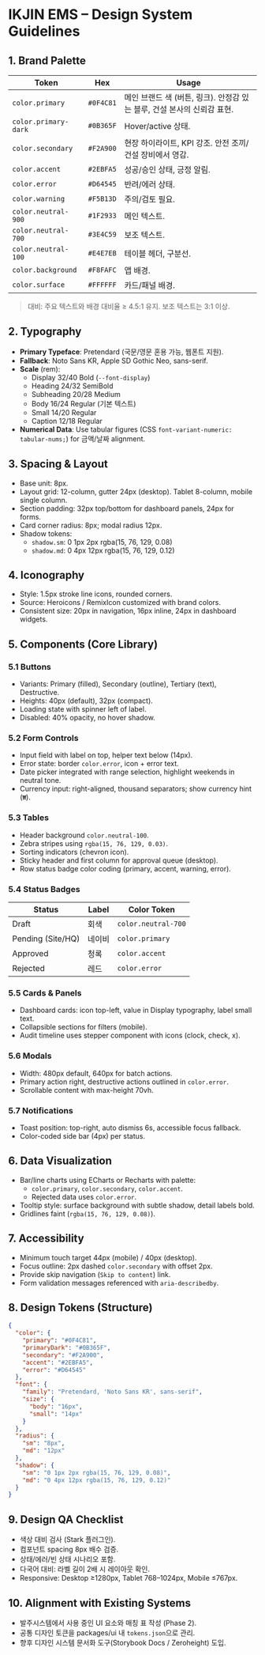 # IKJIN EMS – Design System Guidelines

## 1. Brand Palette
| Token | Hex | Usage |
| --- | --- | --- |
| `color.primary` | `#0F4C81` | 메인 브랜드 색 (버튼, 링크). 안정감 있는 블루, 건설 본사의 신뢰감 표현. |
| `color.primary-dark` | `#0B365F` | Hover/active 상태. |
| `color.secondary` | `#F2A900` | 현장 하이라이트, KPI 강조. 안전 조끼/건설 장비에서 영감. |
| `color.accent` | `#2EBFA5` | 성공/승인 상태, 긍정 알림. |
| `color.error` | `#D64545` | 반려/에러 상태. |
| `color.warning` | `#F5B13D` | 주의/검토 필요. |
| `color.neutral-900` | `#1F2933` | 메인 텍스트. |
| `color.neutral-700` | `#3E4C59` | 보조 텍스트. |
| `color.neutral-100` | `#E4E7EB` | 테이블 헤더, 구분선. |
| `color.background` | `#F8FAFC` | 앱 배경. |
| `color.surface` | `#FFFFFF` | 카드/패널 배경. |

> 대비: 주요 텍스트와 배경 대비율 ≥ 4.5:1 유지. 보조 텍스트는 3:1 이상.

## 2. Typography
- **Primary Typeface**: Pretendard (국문/영문 혼용 가능, 웹폰트 지원).
- **Fallback**: Noto Sans KR, Apple SD Gothic Neo, sans-serif.
- **Scale** (rem):
  - Display 32/40 Bold (`--font-display`)
  - Heading 24/32 SemiBold
  - Subheading 20/28 Medium
  - Body 16/24 Regular (기본 텍스트)
  - Small 14/20 Regular
  - Caption 12/18 Regular
- **Numerical Data**: Use tabular figures (CSS `font-variant-numeric: tabular-nums;`) for 금액/날짜 alignment.

## 3. Spacing & Layout
- Base unit: 8px.
- Layout grid: 12-column, gutter 24px (desktop). Tablet 8-column, mobile single column.
- Section padding: 32px top/bottom for dashboard panels, 24px for forms.
- Card corner radius: 8px; modal radius 12px.
- Shadow tokens:
  - `shadow.sm`: 0 1px 2px rgba(15, 76, 129, 0.08)
  - `shadow.md`: 0 4px 12px rgba(15, 76, 129, 0.12)

## 4. Iconography
- Style: 1.5px stroke line icons, rounded corners.
- Source: Heroicons / RemixIcon customized with brand colors.
- Consistent size: 20px in navigation, 16px inline, 24px in dashboard widgets.

## 5. Components (Core Library)

### 5.1 Buttons
- Variants: Primary (filled), Secondary (outline), Tertiary (text), Destructive.
- Heights: 40px (default), 32px (compact).
- Loading state with spinner left of label.
- Disabled: 40% opacity, no hover shadow.

### 5.2 Form Controls
- Input field with label on top, helper text below (14px).
- Error state: border `color.error`, icon + error text.
- Date picker integrated with range selection, highlight weekends in neutral tone.
- Currency input: right-aligned, thousand separators; show currency hint (`₩`).

### 5.3 Tables
- Header background `color.neutral-100`.
- Zebra stripes using `rgba(15, 76, 129, 0.03)`.
- Sorting indicators (chevron icon).
- Sticky header and first column for approval queue (desktop).
- Row status badge color coding (primary, accent, warning, error).

### 5.4 Status Badges
| Status | Label | Color Token |
| --- | --- | --- |
| Draft | 회색 | `color.neutral-700` |
| Pending (Site/HQ) | 네이비 | `color.primary` |
| Approved | 청록 | `color.accent` |
| Rejected | 레드 | `color.error` |

### 5.5 Cards & Panels
- Dashboard cards: icon top-left, value in Display typography, label small text.
- Collapsible sections for filters (mobile).
- Audit timeline uses stepper component with icons (clock, check, x).

### 5.6 Modals
- Width: 480px default, 640px for batch actions.
- Primary action right, destructive actions outlined in `color.error`.
- Scrollable content with max-height 70vh.

### 5.7 Notifications
- Toast position: top-right, auto dismiss 6s, accessible focus fallback.
- Color-coded side bar (4px) per status.

## 6. Data Visualization
- Bar/line charts using ECharts or Recharts with palette:
  - `color.primary`, `color.secondary`, `color.accent`.
  - Rejected data uses `color.error`.
- Tooltip style: surface background with subtle shadow, detail labels bold.
- Gridlines faint (`rgba(15, 76, 129, 0.08)`).

## 7. Accessibility
- Minimum touch target 44px (mobile) / 40px (desktop).
- Focus outline: 2px dashed `color.secondary` with offset 2px.
- Provide skip navigation (`Skip to content`) link.
- Form validation messages referenced with `aria-describedby`.

## 8. Design Tokens (Structure)
```json
{
  "color": {
    "primary": "#0F4C81",
    "primaryDark": "#0B365F",
    "secondary": "#F2A900",
    "accent": "#2EBFA5",
    "error": "#D64545"
  },
  "font": {
    "family": "Pretendard, 'Noto Sans KR', sans-serif",
    "size": {
      "body": "16px",
      "small": "14px"
    }
  },
  "radius": {
    "sm": "8px",
    "md": "12px"
  },
  "shadow": {
    "sm": "0 1px 2px rgba(15, 76, 129, 0.08)",
    "md": "0 4px 12px rgba(15, 76, 129, 0.12)"
  }
}
```

## 9. Design QA Checklist
- 색상 대비 검사 (Stark 플러그인).
- 컴포넌트 spacing 8px 배수 검증.
- 상태/에러/빈 상태 시나리오 포함.
- 다국어 대비: 라벨 길이 2배 시 레이아웃 확인.
- Responsive: Desktop ≥1280px, Tablet 768–1024px, Mobile ≤767px.

## 10. Alignment with Existing Systems
- 발주시스템에서 사용 중인 UI 요소와 매칭 표 작성 (Phase 2).
- 공통 디자인 토큰을 packages/ui 내 `tokens.json`으로 관리.
- 향후 디자인 시스템 문서화 도구(Storybook Docs / Zeroheight) 도입.
